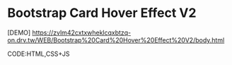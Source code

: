 Bootstrap Card Hover Effect V2
==============================
[DEMO] https://zvlm42cxtxwheklcqxbtzq-on.drv.tw/WEB/Bootstrap%20Card%20Hover%20Effect%20V2/body.html

CODE:HTML,CSS+JS
